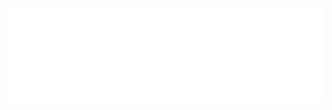 <iframe src="./dynamic_marcel.html"
        scrolling="no" seamless="seamless"
        frameBorder="0" width="100%"
        onload="resizeIframe(this)">
</iframe>
